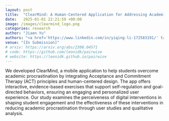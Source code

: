```yaml
---
layout: post
title:  "ClearMind: A Human-Centered Application for Addressing Academic Procrastination"
date:   2025-01-01 22:21:59 +00:00
image: /images/clearmind_logo.png
categories: research
author: "Jiaen Yu"
authors: "<a href='https://www.linkedin.com/in/yiqing-li-172583191/' target='_blank'>Yiqing (Brenda) Li</a>, <strong>Jiaen Yu</strong>"
venue: "[In Submission]"
# arxiv: https://arxiv.org/abs/2308.04571
# code: https://github.com/leonidk/pairwise
# website: https://leonidk.github.io/pairwise
---
```

We developed ClearMind, a mobile application to help students overcome academic procrastination by integrating Acceptance and Commitment Therapy (ACT) principles and human-centered design. The app offers interactive, evidence-based exercises that support self-regulation and goal-directed behaviors, ensuring an engaging and personalized user experience. Our study examines the perceiveness of digital interventions in shaping student engagement and the effectiveness of these interventions in reducing academic procrastination through user studies and qualitative analysis.